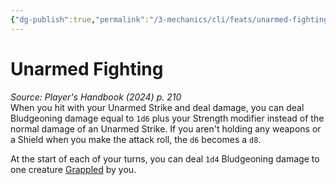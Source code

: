 ```yaml
---
{"dg-publish":true,"permalink":"/3-mechanics/cli/feats/unarmed-fighting-xphb/","tags":["ttrpg-cli/compendium/src/5e/xphb","ttrpg-cli/feat"],"noteIcon":""}
---
```


# Unarmed Fighting
*Source: Player's Handbook (2024) p. 210*  
When you hit with your Unarmed Strike and deal damage, you can deal Bludgeoning damage equal to `1d6` plus your Strength modifier instead of the normal damage of an Unarmed Strike. If you aren't holding any weapons or a Shield when you make the attack roll, the `d6` becomes a `d8`.

At the start of each of your turns, you can deal `1d4` Bludgeoning damage to one creature [Grappled](3-Mechanics/CLI/rules/conditions.md#Grappled) by you.
